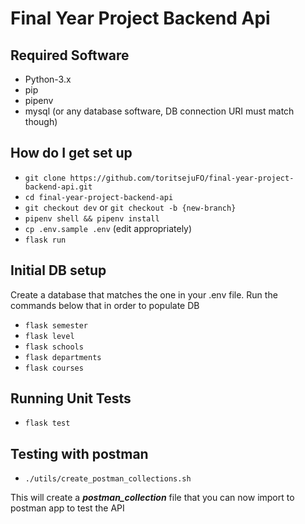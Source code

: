 # Final Year Project Backend Api

## Required Software
* Python-3.x
* pip
* pipenv
* mysql (or any database software, DB connection URI must match though)

## How do I get set up
* `git clone https://github.com/toritsejuFO/final-year-project-backend-api.git`
* `cd final-year-project-backend-api`
* `git checkout dev` or `git checkout -b {new-branch}`
* `pipenv shell && pipenv install`
* `cp .env.sample .env` (edit appropriately)
* `flask run`

## Initial DB setup
Create a database that matches the one in your .env file.
Run the commands below that in order to populate DB

* `flask semester`
* `flask level`
* `flask schools`
* `flask departments`
* `flask courses`

## Running Unit Tests
* `flask test`

## Testing with postman
* `./utils/create_postman_collections.sh`

This will create a ***postman_collection*** file that you can now import to postman app to test the API